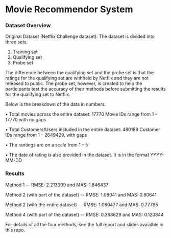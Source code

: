 # Movie Recommendor System

### Dataset Overview 
Original Dataset (Netflix Challenge dataset): The dataset is divided into three sets.
1.	Training set 
2.	Qualifying set 
3.	Probe set

The difference between the qualifying set and the probe set is that the ratings for the qualifying set are withheld by Netflix and they are not released to public. The probe set, however, is created to help the participants test the accuracy of their methods before submitting the results for the qualifying set to Netflix.  

Below is the breakdown of the data in numbers.

•	Total movies across the entire dataset: 17770
    Movie IDs range from 1 – 17770 with no gaps
    
•	Total Customers/Users included in the entire dataset: 480189
    Customer IDs range from 1 – 2649429, with gaps
    
•	The rantings are on a scale from 1 – 5 

•	The date of rating is also provided in the dataset. It is in the format YYYY-MM-DD


### Results

Method 1 --	
RMSE:	2.213309	and 
MAS:	1.846437

Method 2 (with part of the dataset)	--
RMSE: 1.08041	 and 
MAS: 0.80641	

Method 2 (with the entire dataset) --
RMSE: 1.060477   and
MAS: 0.77795	

Method 4  (with part of the dataset) --
RMSE: 0.368629  and
MAS: 0.120844

For details of all the four methods, see the full report and slides avaialble in this repo.
